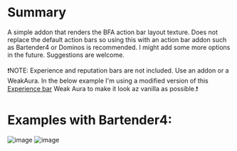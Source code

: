 # Summary
A simple addon that renders the BFA action bar layout texture. Does not replace the default action bars so using this with an action bar addon such as Bartender4 or Dominos is recommended. I might add some more options in the future. Suggestions are welcome.<br>
<br>
❗NOTE: Experience and reputation bars are not included. Use an addon or a WeakAura. In the below example I'm using a modified version of this [Experience bar](https://wago.io/B1tskRwHX) Weak Aura to make it look az vanilla as possible.❗

# Examples with Bartender4:
![image](https://github.com/user-attachments/assets/4f670ca2-c260-49ee-a307-1a321ae372d1)
![image](https://github.com/user-attachments/assets/1b0342bd-2b3a-4042-89cb-e5fb2e656ff3)

